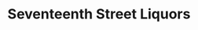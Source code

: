 ---
title: "Seventeenth Street Liquors"
url: /denver/seventeenth-street-liquors/
shop: Spirituosen
---